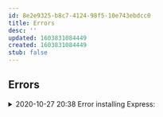 ```yaml
---
id: 8e2e9325-b8c7-4124-98f5-10e743ebdcc0
title: Errors
desc: ''
updated: 1603831084449
created: 1603831084449
stub: false
---
```

## Errors

<details><summary>
2020-10-27 20:38
Error installing Express:
</summary>

cmd: npm install express --save
basically don't work... I have to create manually a package.json (npm init)
and the the command it workrd.
</details>


